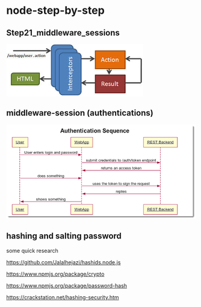 node-step-by-step
=================


## Step21_middleware_sessions

<img src="public/interceptors.jpg" alt="">




## middleware-session (authentications)

<img src="public/auth-sequence.png" alt="">


## hashing and salting password

some quick research 

https://github.com/Jalalhejazi/hashids.node.js

https://www.npmjs.org/package/crypto

https://www.npmjs.org/package/password-hash

https://crackstation.net/hashing-security.htm



 







